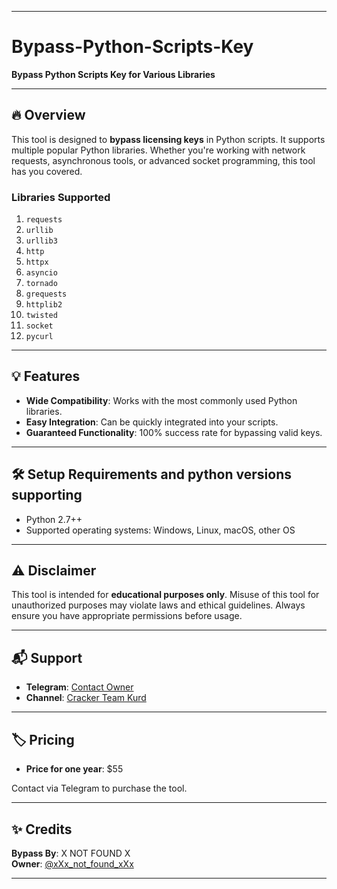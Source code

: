 
---

# Bypass-Python-Scripts-Key

**Bypass Python Scripts Key for Various Libraries**

---

## 🔥 Overview

This tool is designed to **bypass licensing keys** in Python scripts. It supports multiple popular Python libraries. Whether you're working with network requests, asynchronous tools, or advanced socket programming, this tool has you covered.

### Libraries Supported
1. `requests`
2. `urllib`
3. `urllib3`
4. `http`
5. `httpx`
6. `asyncio`
7. `tornado`
8. `grequests`
9. `httplib2`
10. `twisted`
11. `socket`
12. `pycurl`

---

## 💡 Features

- **Wide Compatibility**: Works with the most commonly used Python libraries.
- **Easy Integration**: Can be quickly integrated into your scripts.
- **Guaranteed Functionality**: 100% success rate for bypassing valid keys.


---

## 🛠️ Setup Requirements and python versions supporting

- Python 2.7++
- Supported operating systems: Windows, Linux, macOS, other OS

---

## ⚠️ Disclaimer

This tool is intended for **educational purposes only**. Misuse of this tool for unauthorized purposes may violate laws and ethical guidelines. Always ensure you have appropriate permissions before usage.

---

## 📬 Support

- **Telegram**: [Contact Owner](https://t.me/xXx_not_found_xXx)
- **Channel**: [Cracker Team Kurd](https://t.me/cracker_team_kurd)

---

## 🏷️ Pricing

- **Price for one year**: $55  

Contact via Telegram to purchase the tool.

---

## ✨ Credits

**Bypass By**: X NOT FOUND X  
**Owner**: [@xXx_not_found_xXx](https://t.me/xXx_not_found_xXx)

---
